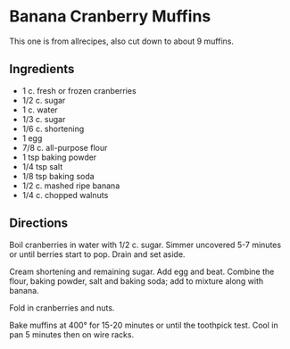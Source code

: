 # Banana Cranberry Muffins

This one is from allrecipes, also cut down to about 9 muffins.

## Ingredients

* 1 c. fresh or frozen cranberries
* 1/2 c. sugar
* 1 c. water
* 1/3 c. sugar
* 1/6 c. shortening
* 1 egg
* 7/8 c. all-purpose flour 
* 1 tsp baking powder 
* 1/4 tsp salt
* 1/8 tsp baking soda
* 1/2 c. mashed ripe banana 
* 1/4 c. chopped walnuts

## Directions

Boil cranberries in water with 1/2 c. sugar.  Simmer uncovered 5-7 minutes or until berries start to pop. Drain and set aside.

Cream shortening and remaining sugar. Add egg and beat. Combine the flour, baking powder, salt and baking soda; add to mixture along with banana.

Fold in cranberries and nuts.

Bake muffins at 400° for 15-20 minutes or until the toothpick test.  Cool in pan 5 minutes then on wire racks.
